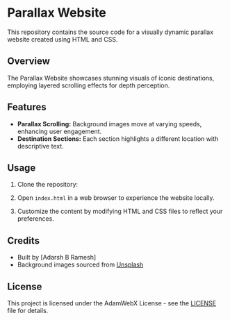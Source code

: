 # Parallax Website

This repository contains the source code for a visually dynamic parallax website created using HTML and CSS.

## Overview

The Parallax Website showcases stunning visuals of iconic destinations, employing layered scrolling effects for depth perception.

## Features

- **Parallax Scrolling:** Background images move at varying speeds, enhancing user engagement.
- **Destination Sections:** Each section highlights a different location with descriptive text.

## Usage

1. Clone the repository:

2. Open `index.html` in a web browser to experience the website locally.

3. Customize the content by modifying HTML and CSS files to reflect your preferences.

## Credits

- Built by [Adarsh B Ramesh]
- Background images sourced from [Unsplash](https://unsplash.com/)

## License

This project is licensed under the AdamWebX License - see the [LICENSE](LICENSE) file for details.
